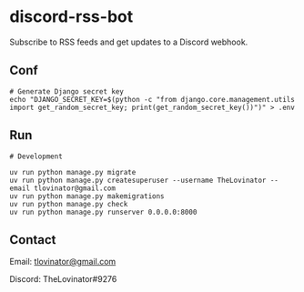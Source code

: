 # discord-rss-bot

Subscribe to RSS feeds and get updates to a Discord webhook.

## Conf

```
# Generate Django secret key
echo "DJANGO_SECRET_KEY=$(python -c "from django.core.management.utils import get_random_secret_key; print(get_random_secret_key())")" > .env
```

## Run

```
# Development

uv run python manage.py migrate
uv run python manage.py createsuperuser --username TheLovinator --email tlovinator@gmail.com
uv run python manage.py makemigrations
uv run python manage.py check
uv run python manage.py runserver 0.0.0.0:8000
```

## Contact

Email: [tlovinator@gmail.com](mailto:tlovinator@gmail.com)

Discord: TheLovinator#9276
